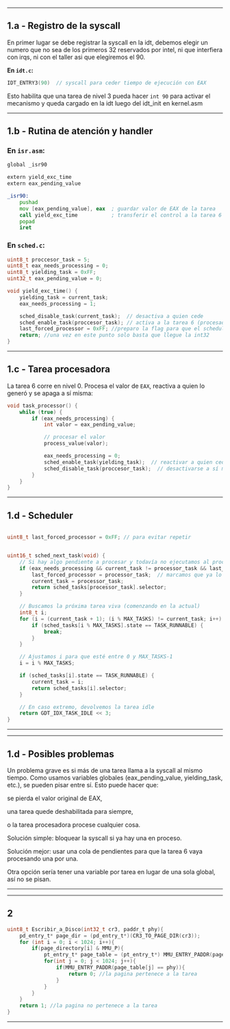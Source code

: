 
---

## 1.a - Registro de la syscall

 En primer lugar se debe registrar la syscall en la idt, debemos elegir un numero que no sea de los primeros 32 reservados por intel, ni que interfiera con irqs, ni con el taller asi que elegiremos el 90. 

**En `idt.c`:**

```c
IDT_ENTRY3(90)  // syscall para ceder tiempo de ejecución con EAX
```

Esto habilita que una tarea de nivel 3 pueda hacer `int 90` para activar el mecanismo y queda cargado en la idt luego del idt_init en kernel.asm

---

## 1.b - Rutina de atención y handler

### En `isr.asm`:

```asm
global _isr90

extern yield_exc_time
extern eax_pending_value

_isr90:
    pushad
    mov [eax_pending_value], eax  ; guardar valor de EAX de la tarea
    call yield_exc_time           ; transferir el control a la tarea 6
    popad
    iret
```

### En `sched.c`:

```c
uint8_t proccesor_task = 5;
uint8_t eax_needs_processing = 0;
uint8_t yielding_task = 0xFF;
uint32_t eax_pending_value = 0;

void yield_exc_time() {
    yielding_task = current_task;
    eax_needs_processing = 1;

    sched_disable_task(current_task);  // desactiva a quien cede
    sched_enable_task(proccesor_task); // activa a la tarea 6 (procesadora)
    last_forced_processor = 0xFF; //preparo la flag para que el scheduler elija a la proccesor_task
    return; //una vez en este punto solo basta que llegue la int32
}
```

---

## 1.c - Tarea procesadora

La tarea 6 corre en nivel 0. Procesa el valor de `EAX`, reactiva a quien lo generó y se apaga a sí misma:

```c
void task_processor() {
    while (true) {
        if (eax_needs_processing) {
            int valor = eax_pending_value;

            // procesar el valor
            process_value(valor);

            eax_needs_processing = 0;
            sched_enable_task(yielding_task);  // reactivar a quien cedió
            sched_disable_task(proccesor_task);  // desactivarse a sí misma
        }
    }
}
```

---

## 1.d - Scheduler 

```c

uint8_t last_forced_processor = 0xFF; // para evitar repetir
```

```c

uint16_t sched_next_task(void) {
    // Si hay algo pendiente a procesar y todavía no ejecutamos al procesador
    if (eax_needs_processing && current_task != processor_task && last_forced_processor != processor_task) {
        last_forced_processor = processor_task;  // marcamos que ya lo forzamos una vez (esto va a quedar asi hasta que haya otra syscall asi que solo se fuerza una vez)
        current_task = processor_task;
        return sched_tasks[processor_task].selector;
    }

    // Buscamos la próxima tarea viva (comenzando en la actual)
    int8_t i;
    for (i = (current_task + 1); (i % MAX_TASKS) != current_task; i++) {
        if (sched_tasks[i % MAX_TASKS].state == TASK_RUNNABLE) {
            break;
        }
    }

    // Ajustamos i para que esté entre 0 y MAX_TASKS-1
    i = i % MAX_TASKS;

    if (sched_tasks[i].state == TASK_RUNNABLE) {
        current_task = i;
        return sched_tasks[i].selector;
    }

    // En caso extremo, devolvemos la tarea idle
    return GDT_IDX_TASK_IDLE << 3;
}
```
---

---

## 1.d - Posibles problemas

Un problema grave es si más de una tarea llama a la syscall al mismo tiempo. Como usamos variables globales (eax_pending_value, yielding_task, etc.), se pueden pisar entre sí. Esto puede hacer que:

se pierda el valor original de EAX,

una tarea quede deshabilitada para siempre,

o la tarea procesadora procese cualquier cosa.

Solución simple: bloquear la syscall si ya hay una en proceso.

Solución mejor: usar una cola de pendientes para que la tarea 6 vaya procesando una por una.

Otra opción sería tener una variable por tarea en lugar de una sola global, así no se pisan.

---

---
## 2
```c
uint8_t Escribir_a_Disco(int32_t cr3, paddr_t phy){
    pd_entry_t* page_dir = (pd_entry_t*)(CR3_TO_PAGE_DIR(cr3)); 
    for (int i = 0; i < 1024; i++){
        if(page_directory[i] & MMU_P){
            pt_entry_t* page_table = (pt_entry_t*) MMU_ENTRY_PADDR(page_directory[i]);
            for(int j = 0; j < 1024; j++){
                if(MMU_ENTRY_PADDR(page_table[j] == phy)){
                    return 0; //la pagina pertenece a la tarea
                }
            }
        }
    }
    return 1; //la pagina no pertenece a la tarea 
}
```
---